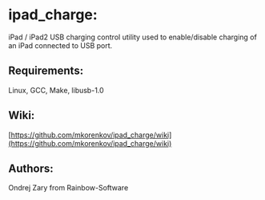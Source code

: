 ipad_charge: 
===========
iPad / iPad2 USB charging control utility used to enable/disable charging of an iPad connected to USB port.

Requirements:
-------------
Linux, GCC, Make, libusb-1.0

Wiki:
-----
[https://github.com/mkorenkov/ipad_charge/wiki](https://github.com/mkorenkov/ipad_charge/wiki)


Authors:
-------
Ondrej Zary from Rainbow-Software

